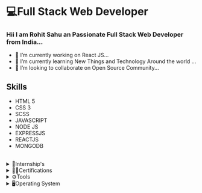 # 💻Full Stack Web Developer
### Hii I am <b>Rohit Sahu</b> an Passionate Full Stack Web Developer from India...  

- 🔭 I’m currently working on React JS...
- 🌱 I’m currently learning New Things and Technology Around the world ...
- 👯 I’m looking to collaborate on Open Source Community...

 ## Skills 
    
   - HTML 5 
   - CSS 3
   - SCSS
   - JAVASCRIPT
   - NODE JS
   - EXPRESSJS
   - REACTJS
   - MONGODB
   <br>
   <details>
  <summary>💪Internship's</summary>
  <ul>
    <li>MERN Stack at <b>The Youth Project-TYP</b></li>
  </ul>
   </details>

<details>
  <summary>🏅🥇Certifications</summary>
    <ul>
      <li> <b>JavaScript</b> from <b>LearnVern</b>
      <li> <b> Portfolio Website using HTML and CSS </b> from<b>Coursera</b> </li>
      <li> <b> Fundamentals of Web Development With JavaScript</b> <b>Edx- University of Penn</b></li>
   </ul>
  
</details>

<details>
<summary>⚙Tools</summary>
<ul>
  <li>Visual Studio Code</li>
  <li>Netbeans</li>
  <li>Eclipse</li>
</ul>
</details>

<details>
  <summary>🖥Operating System</summary>
  <ul>
    <li>Windows<li/>
 </ul>
</details>
